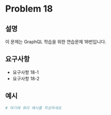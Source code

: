 # Problem 18

## 설명
이 문제는 GraphQL 학습을 위한 연습문제 18번입니다.

## 요구사항
- 요구사항 18-1
- 요구사항 18-2

## 예시
```graphql
# 여기에 쿼리 예시를 작성하세요
```
